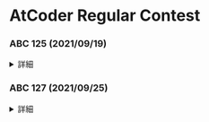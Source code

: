 # AtCoder Regular Contest

### ABC 125  (2021/09/19)
<details><summary>詳細</summary>
<div>

|  A  |  B  |  C  |  D  |  E  |  F  |
| :-: | :-: | :-: | :-: | :-: | :-: |
| -   | -   | -   | -   | -   | -   |
| -   | -   | -   | -   | -   | -   |
</div></details>

### ABC 127  (2021/09/25)
<details><summary>詳細</summary>
<div>

|  A  |  B  |  C  |  D  |  E  |  F  |
| :-: | :-: | :-: | :-: | :-: | :-: |
| -   | -   | -   | -   | -   | -   |
| -   | -   | -   | -   | -   | -   |

nosub悔しい
</div></details>